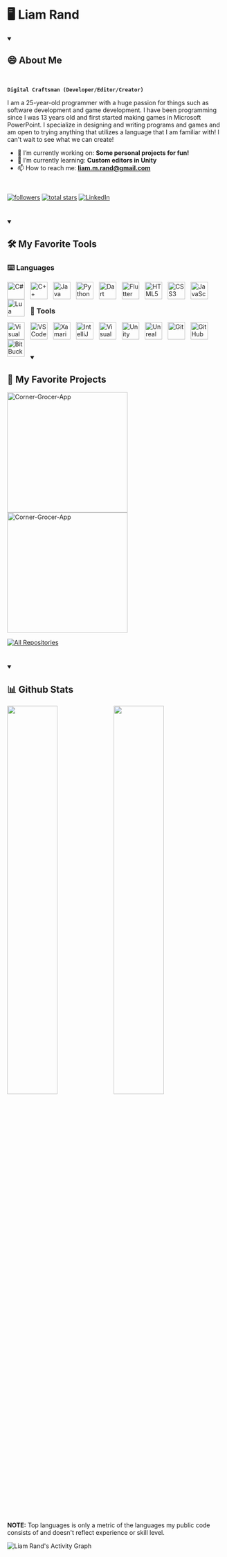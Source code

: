 <h1>🖥️ Liam Rand</h1>

<details open> 
<summary><h2>😄 About Me</h2></summary>
<br />
 
**`Digital Craftsman (Developer/Editor/Creator)`**

I am a 25-year-old programmer with a huge passion for things such as software development and game development. I have been programming since I was 13 years old and first started making games in Microsoft PowerPoint. I specialize in designing and writing programs and games and am open to trying anything that utilizes a language that I am familiar with! I can't wait to see what we can create!

- 🔭 I’m currently working on: <b>Some personal projects for fun!</b>
- 🌱 I’m currently learning: <b>Custom editors in Unity</b>
- 📫 How to reach me: <b>liam.m.rand@gmail.com</b>

 <br />
<p align="left">
      <a href="https://github.com/liam-rand?tab=followers">
         <img alt="followers" title="Follow me on Github" src="https://custom-icon-badges.demolab.com/github/followers/liam-rand?color=236ad3&labelColor=1155ba&style=for-the-badge&logo=person-add&label=Follow&logoColor=white"/></a>
      <a href="https://github.com/liam-rand?tab=repositories&sort=stargazers">
         <img alt="total stars" title="Total stars on GitHub" src="https://custom-icon-badges.demolab.com/github/stars/liam-rand?color=55960c&style=for-the-badge&labelColor=488207&logo=star"/></a>
 <a href="[https://liamrand.me](https://www.linkedin.com/in/liam-rand/)">
 <img alt="LinkedIn" title="LinkedIn" src="https://custom-icon-badges.demolab.com/badge/-My%20Website-blue?style=for-the-badge&logoColor=white&logo=link-external"/></a>
   </p>
</details>

#

<details open> 
<summary><h2>🛠️ My Favorite Tools</h2></summary>
 
### ⌨️ Languages

<img align="left" alt="C#" width="40px" style="padding-right:10px;" src="https://cdn.jsdelivr.net/gh/devicons/devicon/icons/csharp/csharp-original.svg"/>
<img align="left" alt="C++" width="40px" style="padding-right:10px;" src="https://cdn.jsdelivr.net/gh/devicons/devicon/icons/cplusplus/cplusplus-original.svg"/>
<img align="left" alt="Java" width="40px" style="padding-right:10px;" src="https://cdn.jsdelivr.net/gh/devicons/devicon/icons/java/java-original.svg"/>
<img align="left" alt="Python" width="40px" style="padding-right:10px;" src="https://cdn.jsdelivr.net/gh/devicons/devicon/icons/python/python-original.svg"/>
<img align="left" alt="Dart" width="40px" style="padding-right:10px;" src="https://cdn.jsdelivr.net/gh/devicons/devicon/icons/dart/dart-original.svg"/>
<img align="left" alt="Flutter" width="40px" style="padding-right:10px;" src="https://cdn.jsdelivr.net/gh/devicons/devicon/icons/flutter/flutter-original.svg"/>
<img align="left" alt="HTML5" width="40px" style="padding-right:10px;" src="https://cdn.jsdelivr.net/gh/devicons/devicon/icons/html5/html5-original.svg"/>
<img align="left" alt="CSS3" width="40px" style="padding-right:10px;" src="https://cdn.jsdelivr.net/gh/devicons/devicon/icons/css3/css3-original.svg"/>
<img align="left" alt="JavaScript" width="40px" style="padding-right:10px;" src="https://cdn.jsdelivr.net/gh/devicons/devicon/icons/javascript/javascript-original.svg"/>
<img align="left" alt="Lua" width="40px" style="padding-right:10px;" src="https://cdn.jsdelivr.net/gh/devicons/devicon/icons/lua/lua-original.svg"/>

<br />
<br />

### 🧰 Tools

<img align="left" alt="Visual Studio" width="40px" style="padding-right:10px;" src="https://cdn.jsdelivr.net/gh/devicons/devicon/icons/visualstudio/visualstudio-plain.svg"/>
<img align="left" alt="VS Code" width="40px" style="padding-right:10px;" src="https://cdn.jsdelivr.net/gh/devicons/devicon/icons/vscode/vscode-original.svg"/>
<img align="left" alt="Xamarin" width="40px" style="padding-right:10px;" src="https://cdn.jsdelivr.net/gh/devicons/devicon/icons/xamarin/xamarin-original.svg"/>
<img align="left" alt="IntelliJ IDEA" width="40px" style="padding-right:10px;" src="https://cdn.jsdelivr.net/gh/devicons/devicon/icons/intellij/intellij-original.svg"/>
<img align="left" alt="Visual Studio" width="40px" style="padding-right:10px;" src="https://cdn.jsdelivr.net/gh/devicons/devicon/icons/visualstudio/visualstudio-plain.svg"/>
<img align="left" alt="Unity" width="40px" style="padding-right:10px;" src="https://cdn.jsdelivr.net/gh/devicons/devicon/icons/unity/unity-original.svg"/>
<img align="left" alt="Unreal Engine" width="40px" style="padding-right:10px;" src="https://cdn.jsdelivr.net/gh/devicons/devicon/icons/unrealengine/unrealengine-original.svg"/>
<img align="left" alt="Git" width="40px" style="padding-right:10px;" src="https://cdn.jsdelivr.net/gh/devicons/devicon/icons/git/git-original.svg"/>
<img align="left" alt="GitHub" width="40px" style="padding-right:10px;" src="https://cdn.jsdelivr.net/gh/devicons/devicon/icons/github/github-original.svg"/>
<img align="left" alt="BitBucket" width="40px" style="padding-right:10px;" src="https://cdn.jsdelivr.net/gh/devicons/devicon/icons/bitbucket/bitbucket-original.svg"/>

<br />
</details>

<br />

#

<details open> 
  <summary><h2>📖 My Favorite Projects</h2></summary>

  <!-- Repo info cards - https://github.com/anuraghazra/github-readme-stats -->
  <!-- Small repo cards (fork) - https://github.com/DenverCoder1/github-readme-stats -->
  <p align="left">
    <a href="https://github.com/Liam-Rand/Corner-Grocer-App"><img width="278" src="https://github-readme-stats.vercel.app/api/pin/?username=liam-rand&repo=Corner-Grocer-App&theme=github_dark&hide_border=true&bg_color=151b25&icon_color=F8D866&show_icons=true" alt="Corner-Grocer-App"></a>
    <a href="https://github.com/Liam-Rand/Alien-World-Demo"><img width="278" src="https://github-readme-stats.vercel.app/api/pin/?username=liam-rand&repo=Alien-World-Demo&theme=github_dark&hide_border=true&bg_color=151b25&icon_color=F8D866&show_icons=true" alt="Corner-Grocer-App"></a>
  </p>

  <a href="https://github.com/liam-rand?tab=repositories&sort=stargazers"><img alt="All Repositories" title="All Repositories" src="https://custom-icon-badges.demolab.com/badge/-Click%20Here%20For%20All%20My%20Repos-blue?style=for-the-badge&logoColor=white&logo=repo"/></a>
</details>

#
<details open> 
<summary><h2>📊 Github Stats</h2></summary>

<img width="48%" src="https://github-readme-stats.vercel.app/api?username=liam-rand&hide_border=true&theme=github_dark&show_icons=true"/>
<img width="48%" src="https://github-readme-stats.vercel.app/api/top-langs/?username=liam-rand&hide_border=true&theme=github_dark&show_icons=truelayout=compact"/>  
<br/>
 
 <b>NOTE:</b> Top languages is only a metric of the languages my public code consists of and doesn't reflect experience or skill level.
 
<img alt="Liam Rand's Activity Graph" src="https://github-readme-activity-graph.cyclic.app/graph/?username=liam-rand&theme=github-dark&hide_border=true" /></a>
</details>
<!--
**Liam-Rand/Liam-Rand** is a ✨ _special_ ✨ repository because its `README.md` (this file) appears on your GitHub profile.

Here are some ideas to get you started:

- 🔭 I’m currently working on ...
- 🌱 I’m currently learning ...
- 👯 I’m looking to collaborate on ...
- 🤔 I’m looking for help with ...
- 💬 Ask me about ...
- 📫 How to reach me: ...
- 😄 Pronouns: ...
- ⚡ Fun fact: ...
-->
